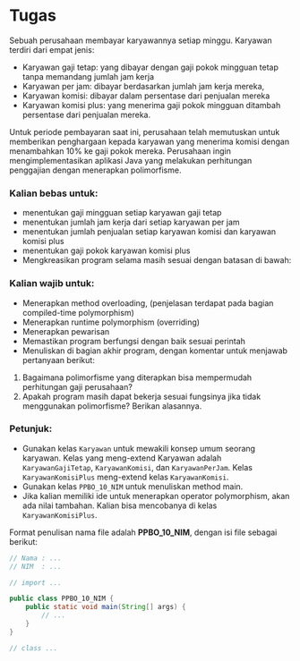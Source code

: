 # Tugas  

Sebuah perusahaan membayar karyawannya setiap minggu. Karyawan terdiri dari empat jenis:
- Karyawan gaji tetap: yang dibayar dengan gaji pokok mingguan tetap tanpa memandang jumlah jam kerja
- Karyawan per jam: dibayar berdasarkan jumlah jam kerja mereka,
- Karyawan komisi: dibayar dalam persentase dari penjualan mereka
- Karyawan komisi plus: yang menerima gaji pokok mingguan ditambah persentase dari penjualan mereka.

Untuk periode pembayaran saat ini, perusahaan telah memutuskan untuk memberikan penghargaan kepada karyawan yang menerima komisi dengan menambahkan 10% ke gaji pokok mereka. Perusahaan ingin mengimplementasikan aplikasi Java yang melakukan perhitungan penggajian dengan menerapkan polimorfisme.

### Kalian bebas untuk:
- menentukan gaji mingguan setiap karyawan gaji tetap
- menentukan jumlah jam kerja dari setiap karyawan per jam
- menentukan jumlah penjualan setiap karyawan komisi dan karyawan komisi plus
- menentukan gaji pokok karyawan komisi plus
- Mengkreasikan program selama masih sesuai dengan batasan di bawah:

### Kalian wajib untuk:
- Menerapkan method overloading, (penjelasan terdapat pada bagian compiled-time polymorphism)
- Menerapkan runtime polymorphism (overriding)
- Menerapkan pewarisan
- Memastikan program berfungsi dengan baik sesuai perintah
- Menuliskan di bagian akhir program, dengan komentar untuk menjawab pertanyaan berikut:
 1. Bagaimana polimorfisme yang diterapkan bisa mempermudah perhitungan gaji perusahaan?
 2. Apakah program masih dapat bekerja sesuai fungsinya jika tidak menggunakan polimorfisme? Berikan alasannya.

### Petunjuk:
- Gunakan kelas `Karyawan` untuk mewakili konsep umum seorang karyawan. Kelas yang meng-extend Karyawan adalah `KaryawanGajiTetap`, `KaryawanKomisi`, dan `KaryawanPerJam`. Kelas `KaryawanKomisiPlus` meng-extend kelas `KaryawanKomisi`.
- Gunakan kelas `PPBO_10_NIM` untuk menuliskan method main.
- Jika kalian memiliki ide untuk menerapkan operator polymorphism, akan ada nilai tambahan. Kalian bisa mencobanya di kelas `KaryawanKomisiPlus`.

Format penulisan nama file adalah **PPBO_10_NIM**, dengan isi file sebagai berikut:

```java
// Nama : ...
// NIM  : ...

// import ...

public class PPBO_10_NIM {
    public static void main(String[] args) {
        // ...
    }
}

// class ...
